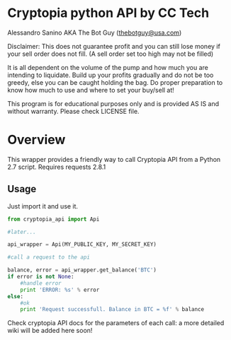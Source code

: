 # Cryptopia python API by CC Tech
Alessandro Sanino AKA The Bot Guy (thebotguy@usa.com)

Disclaimer: This does not guarantee profit and you can still lose money if your
sell order does not fill. (A sell order set too high may not be filled)

It is all dependent on the volume of the pump and how much you are intending to liquidate.
Build up your profits gradually and do not be too greedy, else you can be caught holding
the bag. Do proper preparation to know how much to use and where to set your buy/sell at!

This program is for educational purposes only and is provided AS IS and without warranty.
Please check LICENSE file.

# Overview
This wrapper provides a friendly way to call Cryptopia API from a Python 2.7 script. Requires requests 2.8.1

## Usage
Just import it and use it.

``` python
from cryptopia_api import Api

#later...

api_wrapper = Api(MY_PUBLIC_KEY, MY_SECRET_KEY)

#call a request to the api

balance, error = api_wrapper.get_balance('BTC')
if error is not None:
    #handle error
    print 'ERROR: %s' % error
else:
    #ok
    print 'Request successfull. Balance in BTC = %f' % balance
```

Check cryptopia API docs for the parameters of each call: a more detailed wiki will be added here soon!
